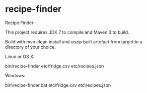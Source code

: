 recipe-finder
======

Recipe Finder

This project requires JDK 7 to compile and Maven 3 to build.

Build with mvn clean install and unzip built artefact from target to a directory of your choice.

Linux or OS X:

bin/recipe-finder etc/fridge.csv etc/recipes.json

Windows:

bin\recipe-finder.bat etc\fridge.csv etc\recipes.json


